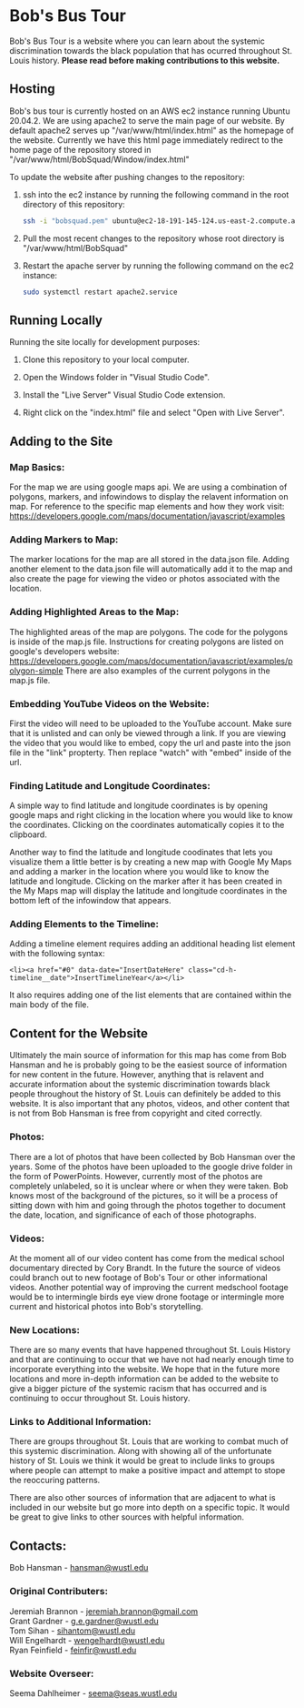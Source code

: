 # Bob's Bus Tour

Bob's Bus Tour is a website where you can learn about the systemic discrimination towards the black population that has ocurred throughout St. Louis history. **Please read before making contributions to this website.**

## Hosting

Bob's bus tour is currently hosted on an AWS ec2 instance running Ubuntu 20.04.2. We are using apache2 to serve the main page of our website. By default apache2 serves up "/var/www/html/index.html" as the homepage of the website. Currently we have this html page immediately redirect to the home page of the repository stored in "/var/www/html/BobSquad/Window/index.html"

To update the website after pushing changes to the repository:
1. ssh into the ec2 instance by running the following command in the root directory of this repository:

    ```bash
    ssh -i "bobsquad.pem" ubuntu@ec2-18-191-145-124.us-east-2.compute.amazonaws.com
    ```

2. Pull the most recent changes to the repository whose root directory is "/var/www/html/BobSquad"

3. Restart the apache server by running the following command on the ec2 instance:

    ```bash
    sudo systemctl restart apache2.service
    ```
## Running Locally

Running the site locally for development purposes:

1. Clone this repository to your local computer.

2. Open the Windows folder in "Visual Studio Code".

3. Install the "Live Server" Visual Studio Code extension.

4. Right click on the "index.html" file and select "Open with Live Server".

## Adding to the Site

### Map Basics:

For the map we are using google maps api. We are using a combination of polygons, markers, and infowindows to display the relavent information on map. For reference to the specific map elements and how they work visit: https://developers.google.com/maps/documentation/javascript/examples

### Adding Markers to Map:

The marker locations for the map are all stored in the data.json file. Adding another element to the data.json file will automatically add it to the map and also create the page for viewing the video or photos associated with the location.

### Adding Highlighted Areas to the Map:

The highlighted areas of the map are polygons. The code for the polygons is inside of the map.js file. Instructions for creating polygons are listed on google's developers website: https://developers.google.com/maps/documentation/javascript/examples/polygon-simple 
There are also examples of the current polygons in the map.js file.

### Embedding YouTube Videos on the Website:

First the video will need to be uploaded to the YouTube account. Make sure that it is unlisted and can only be viewed through a link. If you are viewing the video that you would like to embed, copy the url and paste into the json file in the "link" propterty. Then replace "watch" with "embed" inside of the url.

### Finding Latitude and Longitude Coordinates:

A simple way to find latitude and longitude coordinates is by opening google maps and right clicking in the location where you would like to know the coordinates. Clicking on the coordinates automatically copies it to the clipboard.

Another way to find the latitude and longitude coodinates that lets you visualize them a little better is by creating a new map with Google My Maps and adding a marker in the location where you would like to know the latitude and longitude. Clicking on the marker after it has been created in the My Maps map will display the latitude and longitude coordinates in the bottom left of the infowindow that appears.

### Adding Elements to the Timeline:
Adding a timeline element requires adding an additional heading list element with the following syntax:

    <li><a href="#0" data-date="InsertDateHere" class="cd-h-timeline__date">InsertTimelineYear</a></li>

It also requires adding one of the list elements that are contained within the main body of the file.

## Content for the Website

Ultimately the main source of information for this map has come from Bob Hansman and he is probably going to be the easiest source of information for new content in the future. However, anything that is relavent and accurate information about the systemic discrimination towards black people throughout the history of St. Louis can definitely be added to this website. It is also important that any photos, videos, and other content that is not from Bob Hansman is free from copyright and cited correctly.

### Photos:

There are a lot of photos that have been collected by Bob Hansman over the years. Some of the photos have been uploaded to the google drive folder in the form of PowerPoints. However, currently most of the photos are completely unlabeled, so it is unclear where or when they were taken. Bob knows most of the background of the pictures, so it will be a process of sitting down with him and going through the photos together to document the date, location, and significance of each of those photographs.

### Videos:

At the moment all of our video content has come from the medical school documentary directed by Cory Brandt. In the future the source of videos could branch out to new footage of Bob's Tour or other informational videos. Another potential way of improving the current medschool footage would be to intermingle birds eye view drone footage or intermingle more current and historical photos into Bob's storytelling.

### New Locations:

There are so many events that have happened throughout St. Louis History and that are continuing to occur that we have not had nearly enough time to incorporate everything into the website. We hope that in the future more locations and more in-depth information can be added to the website to give a bigger picture of the systemic racism that has occurred and is continuing to occur throughout St. Louis history.

### Links to Additional Information:

There are groups throughout St. Louis that are working to combat much of this systemic discrimination. Along with showing all of the unfortunate history of St. Louis we think it would be great to include links to groups where people can attempt to make a positive impact and attempt to stope the reoccuring patterns. 

There are also other sources of information that are adjacent to what is included in our website but go more into depth on a specific topic. It would be great to give links to other sources with helpful information.

## Contacts:

Bob Hansman - hansman@wustl.edu

### Original Contributers:

Jeremiah Brannon - jeremiah.brannon@gmail.com  
Grant Gardner - g.e.gardner@wustl.edu  
Tom Sihan - sihantom@wustl.edu  
Will Engelhardt - wengelhardt@wustl.edu  
Ryan Feinfield - feinfir@wustl.edu

### Website Overseer:

Seema Dahlheimer - seema@seas.wustl.edu